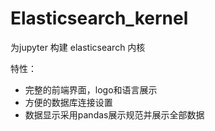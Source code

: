 # Elasticsearch_kernel

为jupyter 构建 elasticsearch 内核

特性：
- 完整的前端界面，logo和语言展示
- 方便的数据库连接设置
- 数据显示采用pandas展示规范并展示全部数据
